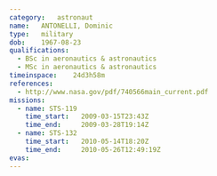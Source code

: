 ```yaml
---
category:	astronaut
name:	ANTONELLI, Dominic
type:	military
dob:	1967-08-23
qualifications:
  - BSc in aeronautics & astronautics
  - MSc in aeronautics & astronautics
timeinspace:	24d3h58m
references:
  - http://www.nasa.gov/pdf/740566main_current.pdf
missions:
  - name: STS-119
    time_start:   2009-03-15T23:43Z
    time_end:     2009-03-28T19:14Z
  - name: STS-132
    time_start:   2010-05-14T18:20Z
    time_end:     2010-05-26T12:49:19Z
evas:
---
```

